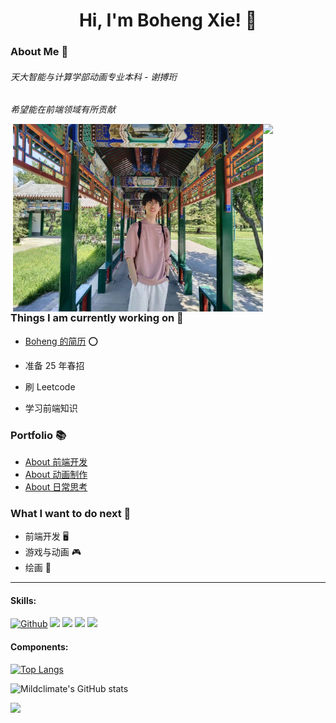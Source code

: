 <h1 align="center">Hi, I'm Boheng Xie! 🍊</h1>

### About Me :wave:

<em>
<h6>天大智能与计算学部动画专业本科 - 谢搏珩</h6>
<p>希望能在前端领域有所贡献</p>
</em>

<img align="right" src="https://i.imgur.com/IyjFcq1.png" width="100px">

<img align="right" alt="me" src="https://github.com/Mildclimate/Mildclimate/blob/main/static/tianTan.jpg" width="400px" height="auto" />

### Things I am currently working on 🌱

- [Boheng 的简历](./profile.md "简历") :o:

- 准备 25 年春招
- 刷 Leetcode
- 学习前端知识

### Portfolio 📚

- [About 前端开发](https://mildclimate.github.io/Mildclimate/pages/softE.html)
- [About 动画制作](https://mildclimate.github.io/Mildclimate/pages/animation.html)
- [About 日常思考](https://mildclimate.github.io/Mildclimate/pages/normal.html)

### What I want to do next :thinking:

- 前端开发 🖥️
- 游戏与动画 🎮
- 绘画 🎨

---

#### Skills:

[![Github](https://img.shields.io/badge/-Github-000?style=flat&logo=Github&logoColor=white)](https://github.com/Mildclimate)
![](https://img.shields.io/badge/-Nodejs-43853d?style=flat-square&logo=Node.js&logoColor=white)
![](https://img.shields.io/badge/-JavaScript-e5cd0c?style=flat-square&logo=JavaScript&labelColor=f7df1e&logoColor=000)
![](https://img.shields.io/badge/-Vue.js-29beb0?style=flat-square&logo=vue.js&labelColor=ffffff&color=4FC08D)
![](https://img.shields.io/badge/-React-29beb0?style=flat-square&logo=React&labelColor=ffffff&color=61DAFB)

#### Components:

[![Top Langs](https://github-readme-stats.vercel.app/api/top-langs/?username=Mildclimate&layout=compact)](https://github.com/Mildclimate/github-readme-stats)

![Mildclimate's GitHub stats](https://github-readme-stats.vercel.app/api?username=Mildclimate&show_icons=true&theme=tokyonight)

<img src="https://imgur.com/rilHVxA.png"/>
